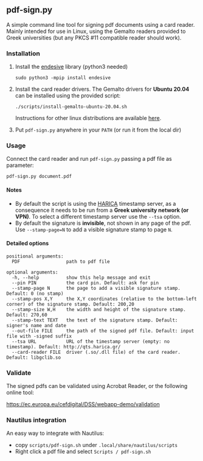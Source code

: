 ## pdf-sign.py

A simple command line tool for signing pdf documents using a card reader.
Mainly intended for use in Linux, using the Gemalto readers provided to Greek
universities (but any PKCS #11 compatible reader should work).



### Installation

1. Install the [endesive](https://github.com/m32/endesive) library (python3 needed)
    ```
    sudo python3 -mpip install endesive
    ```

2. Install the card reader drivers. The Gemalto drivers for __Ubuntu 20.04__ can
   be installed using the provided script:
   ```
   ./scripts/install-gemalto-ubuntu-20.04.sh
   ```
   Instructions for other linux distributions are available [here](https://it.auth.gr/el/node/4986).

3. Put `pdf-sign.py` anywhere in your `PATH` (or run it from the local dir)


### Usage

Connect the card reader and run `pdf-sign.py` passing a pdf file as parameter:
```
pdf-sign.py document.pdf
```

#### Notes
  - By default the script is using the [HARICA](https://harica.gr/) timestamp server, as a
    consequence it needs to be run from a __Greek university network (or VPN)__.
    To select a different timestamp server use the `--tsa` option.
  - By default the signature is __invisible__, not shown in any page of the pdf.
    Use `--stamp-page=N` to add a visible signature stamp to page `N`.

#### Detailed options
```
positional arguments:
  PDF                 path to pdf file

optional arguments:
  -h, --help          show this help message and exit
  --pin PIN           the card pin. Default: ask for pin
  --stamp-page N      the page to add a visible signature stamp. Default: 0 (no stamp)
  --stamp-pos X,Y     the X,Y coordinates (relative to the bottom-left corner) of the signature stamp. Default: 200,20
  --stamp-size W,H    the width and height of the signature stamp. Default: 270,60
  --stamp-text TEXT   the text of the signature stamp. Default: signer's name and date
  --out-file FILE     the path of the signed pdf file. Default: input file with -signed suffix
  --tsa URL           URL of the timestamp server (empty: no timestamp). Default: http://qts.harica.gr/
  --card-reader FILE  driver (.so/.dll file) of the card reader. Default: libgclib.so
```


### Validate

The signed pdfs can be validated using Acrobat Reader, or the following online tool:

https://ec.europa.eu/cefdigital/DSS/webapp-demo/validation


### Nautilus integration

An easy way to integrate with Nautilus:
- copy `scripts/pdf-sign.sh` under `.local/share/nautilus/scripts`
- Right click a pdf file and select `Scripts / pdf-sign.sh`

